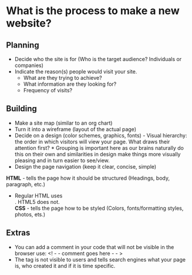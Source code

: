 # What is the process to make a new website? 

## Planning 
  - Decide who the site is for (Who is the target audience? Individuals or companies)
  - Indicate the reason(s) people would visit your site.  
    - What are they trying to achieve?
    - What information are they looking for?
    - Frequency of visits?

## Building
  - Make a site map (similar to an org chart)
  - Turn it into a wireframe (layout of the actual page)
   - Decide on a design (color schemes, graphics, fonts)
    - Visual hierarchy: the order in which visitors will view your page. What draws their attention first?
    * Grouping is important here as our brains naturally do this on their own and similarities in design make things more visually pleasing and in turn easier to see/view.
  - Design the page navigation (keep it clear, concise, simple)

**HTML** - tells the page how it should be structured (Headings, body, paragraph, etc.)
  - Regular HTML uses <div>. HTML5 does not.  
**CSS** - tells the page how to be styled (Colors, fonts/formatting styles, photos, ets.)

## Extras
  * You can add a comment in your code that will not be visible in the browser use: <! - - comment goes here - - >
  * The <meta> tag is not visible to users and tells search engines what your page is, who created it and if it is time specific.